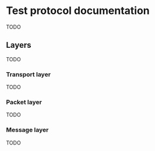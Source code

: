 # Test protocol documentation
TODO

## Layers
TODO

### Transport layer
TODO

### Packet layer
TODO

### Message layer
TODO
